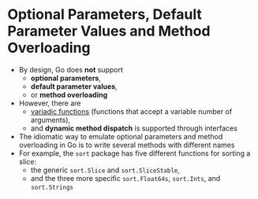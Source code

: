 # Optional Parameters, Default Parameter Values and Method Overloading

* By design, Go does **not** support
  * **optional parameters**,
  * **default parameter values**,
  * or **method overloading**
* However, there are
  * [variadic functions](./variadic-function.md) (functions that accept a variable number of arguments),
  * and **dynamic method dispatch** is supported through interfaces
* The idiomatic way to emulate optional parameters and method overloading in Go is to write several methods with different names
* For example, the `sort` package has five different functions for sorting a slice:
  * the generic `sort.Slice` and `sort.SliceStable`,
  * and the three more specific `sort.Float64s`, `sort.Ints`, and `sort.Strings`

